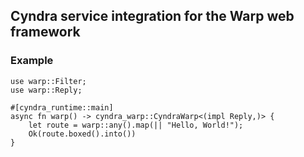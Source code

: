 ## Cyndra service integration for the Warp web framework

### Example

```rust,no_run
use warp::Filter;
use warp::Reply;

#[cyndra_runtime::main]
async fn warp() -> cyndra_warp::CyndraWarp<(impl Reply,)> {
    let route = warp::any().map(|| "Hello, World!");
    Ok(route.boxed().into())
}
```
